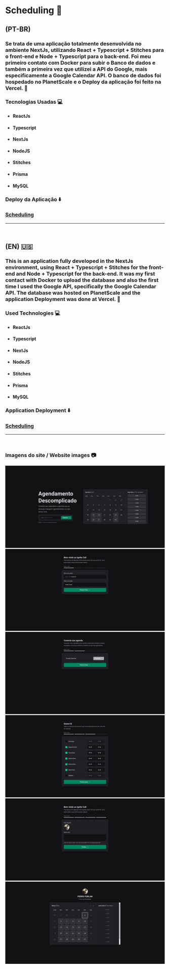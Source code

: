 # Scheduling :date:

## (PT-BR)

### Se trata de uma aplicação totalmente desenvolvida no ambiente NextJs, utilizando React + Typescript + Stitches para o front-end e Node + Typescript para o back-end. Foi meu primeiro contato com Docker para subir o Banco de dados e também a primeira vez que utilizei a API do Google, mais especificamente a Google Calendar API. O banco de dados foi hospedado no PlanetScale e o Deploy da aplicação foi feito na Vercel. :bookmark_tabs:

### Tecnologias Usadas :computer:

- ####  ReactJs
- ####  Typescript
- ####  NextJs
- ####  NodeJS
- ####  Stitches
- ####  Prisma
- ####  MySQL

### Deploy da Aplicação :arrow_down:

### [Scheduling](https://scheduling-nine.vercel.app)
<hr>
<br>

## (EN) :us:

### This is an application fully developed in the NextJs environment, using React + Typescript + Stitches for the front-end and Node + Typescript for the back-end. It was my first contact with Docker to upload the database and also the first time I used the Google API, specifically the Google Calendar API. The database was hosted on PlanetScale and the application Deployment was done at Vercel. :bookmark_tabs:

### Used Technologies :computer:

- ####  ReactJs
- ####  Typescript
- ####  NextJs
- ####  NodeJS
- ####  Stitches
- ####  Prisma
- ####  MySQL

### Application Deployment :arrow_down:

### [Scheduling](https://scheduling-nine.vercel.app)

<hr>
<br>

### Imagens do site / Website images :camera:

<div>
  <img src="https://raw.githubusercontent.com/PedroFurlann/ignite-call/main/src/images/home.png" />

  <img src="https://raw.githubusercontent.com/PedroFurlann/ignite-call/main/src/images/firstRegister.png" />

  <img src="https://raw.githubusercontent.com/PedroFurlann/ignite-call/main/src/images/twoRegister.png" />

  <img src="https://raw.githubusercontent.com/PedroFurlann/ignite-call/main/src/images/threeRegister.png" />

  <img src="https://raw.githubusercontent.com/PedroFurlann/ignite-call/main/src/images/fourRegister.png" />

  <img src="https://raw.githubusercontent.com/PedroFurlann/ignite-call/main/src/images/calendar.png" />
</div>